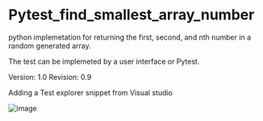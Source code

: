 # Pytest_find_smallest_array_number

python implemetation for returning the first, second, and nth number in a random generated array.

The test can be implemeted by a user interface or Pytest. 

Version: 1.0
Revision: 0.9

Adding a Test explorer snippet from Visual studio

![image](https://user-images.githubusercontent.com/60521669/201772325-6ab09eaa-6200-49c3-82b1-00008199f81d.png)
